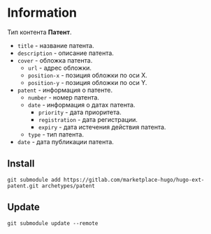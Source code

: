 # Information

Тип контента **Патент**.

- `title` - название патента.
- `description` - описание патента.
- `cover` - обложка патента.
  - `url` - адрес обложки.
  - `position-x` - позиция обложки по оси X.
  - `position-y` - позиция обложки по оси Y.
- `patent` - информация о патенте.
  - `number` - номер патента.
  - `date` - информация о датах патента.
    - `priority` - дата приоритета.
    - `registration` - дата регистрации.
    - `expiry` - дата истечения действия патента.
  - `type` - тип патента.
- `date` - дата публикации патента.

## Install

```
git submodule add https://gitlab.com/marketplace-hugo/hugo-ext-patent.git archetypes/patent
```

## Update

```
git submodule update --remote
```
